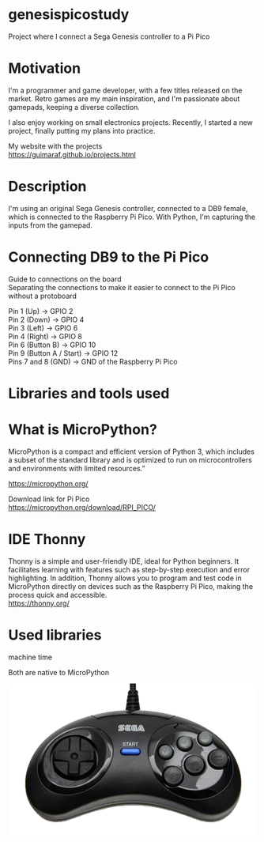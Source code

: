# genesispicostudy
Project where I connect a Sega Genesis controller to a Pi Pico

# Motivation
I'm a programmer and game developer, with a few titles released on the market. Retro games are my main inspiration, and I'm passionate about gamepads, keeping a diverse collection.</br>

I also enjoy working on small electronics projects. Recently, I started a new project, finally putting my plans into practice.</br>

My website with the projects</br>
https://guimaraf.github.io/projects.html

# Description
I'm using an original Sega Genesis controller, connected to a DB9 female, which is connected to the Raspberry Pi Pico. With Python, I'm capturing the inputs from the gamepad.

# Connecting DB9 to the Pi Pico
Guide to connections on the board </br>
Separating the connections to make it easier to connect to the Pi Pico without a protoboard </br>

Pin 1 (Up) -> GPIO 2 </br>
Pin 2 (Down) -> GPIO 4 </br>
Pin 3 (Left) -> GPIO 6 </br>
Pin 4 (Right) -> GPIO 8 </br>
Pin 6 (Button B) -> GPIO 10 </br>
Pin 9 (Button A / Start) -> GPIO 12 </br>
Pins 7 and 8 (GND) -> GND of the Raspberry Pi Pico

# Libraries and tools used

# What is MicroPython?
MicroPython is a compact and efficient version of Python 3, which includes a subset of the standard library and is optimized to run on microcontrollers and environments with limited resources.”

https://micropython.org/ </br>

Download link for Pi Pico </br>
https://micropython.org/download/RPI_PICO/

# IDE Thonny
Thonny is a simple and user-friendly IDE, ideal for Python beginners. It facilitates learning with features such as step-by-step execution and error highlighting. In addition, Thonny allows you to program and test code in MicroPython directly on devices such as the Raspberry Pi Pico, making the process quick and accessible. </br>
https://thonny.org/

# Used libraries
machine
time

Both are native to MicroPython

![Alt text](/img/genesis6pad.png?raw=true "Sega Genesis 6 buttons")
</br>
